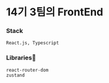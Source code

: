 # 14기 3팀의 FrontEnd

### Stack
```
React.js, Typescript
```

### Libraries🌿
```
react-router-dom
zustand
```
